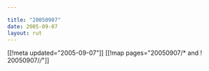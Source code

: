 ```yaml
---

title: "20050907"
date: 2005-09-07
layout: rut
---
```


[[!meta updated="2005-09-07"]]
[[!map pages="20050907/* and ! 20050907/*/*"]]

